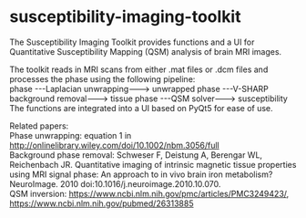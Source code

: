 # susceptibility-imaging-toolkit
The Susceptibility Imaging Toolkit provides functions and a UI for Quantitative Susceptibility Mapping (QSM) analysis of brain MRI images.

The toolkit reads in MRI scans from either .mat files or .dcm files and processes the phase using the following pipeline:  
phase ---Laplacian unwrapping---> unwrapped phase ---V-SHARP background removal---> tissue phase ---QSM solver---> susceptibility  
The functions are integrated into a UI based on PyQt5 for ease of use.

Related papers:  
Phase unwrapping: equation 1 in http://onlinelibrary.wiley.com/doi/10.1002/nbm.3056/full  
Background phase removal: Schweser F, Deistung A, Berengar WL, Reichenbach JR. Quantitative imaging of intrinsic magnetic tissue properties using MRI signal phase: An approach to in vivo brain iron metabolism? NeuroImage. 2010 doi:10.1016/j.neuroimage.2010.10.070.  
QSM inversion: https://www.ncbi.nlm.nih.gov/pmc/articles/PMC3249423/, https://www.ncbi.nlm.nih.gov/pubmed/26313885
